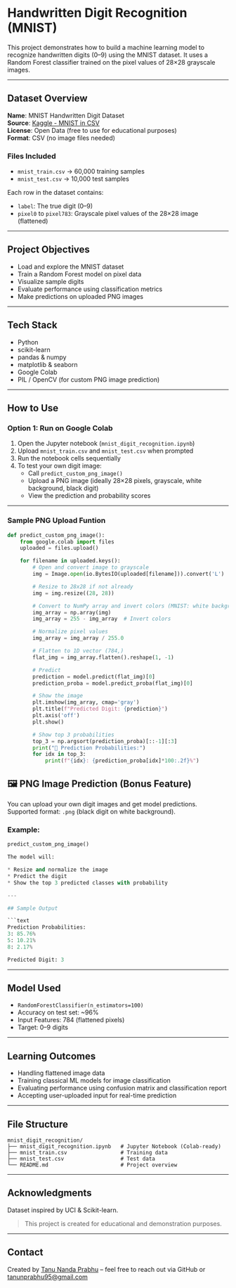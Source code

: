 # Handwritten Digit Recognition (MNIST)

This project demonstrates how to build a machine learning model to recognize handwritten digits (0–9) using the MNIST dataset. It uses a Random Forest classifier trained on the pixel values of 28×28 grayscale images.

---

## Dataset Overview

**Name**: MNIST Handwritten Digit Dataset  
**Source**: [Kaggle - MNIST in CSV](https://www.kaggle.com/datasets/oddrationale/mnist-in-csv)  
**License**: Open Data (free to use for educational purposes)  
**Format**: CSV (no image files needed)

### Files Included
- `mnist_train.csv` → 60,000 training samples
- `mnist_test.csv` → 10,000 test samples

Each row in the dataset contains:
- `label`: The true digit (0–9)
- `pixel0` to `pixel783`: Grayscale pixel values of the 28×28 image (flattened)

---

## Project Objectives

- Load and explore the MNIST dataset
- Train a Random Forest model on pixel data
- Visualize sample digits
- Evaluate performance using classification metrics
- Make predictions on uploaded PNG images

---

## Tech Stack

- Python
- scikit-learn
- pandas & numpy
- matplotlib & seaborn
- Google Colab
- PIL / OpenCV (for custom PNG image prediction)

---

## How to Use

### Option 1: Run on Google Colab

1. Open the Jupyter notebook (`mnist_digit_recognition.ipynb`)
2. Upload `mnist_train.csv` and `mnist_test.csv` when prompted
3. Run the notebook cells sequentially
4. To test your own digit image:
   - Call `predict_custom_png_image()`
   - Upload a PNG image (ideally 28×28 pixels, grayscale, white background, black digit)
   - View the prediction and probability scores

---

### Sample PNG Upload Funtion

```python
def predict_custom_png_image():
    from google.colab import files
    uploaded = files.upload()

    for filename in uploaded.keys():
        # Open and convert image to grayscale
        img = Image.open(io.BytesIO(uploaded[filename])).convert('L')  # 'L' for grayscale

        # Resize to 28x28 if not already
        img = img.resize((28, 28))

        # Convert to NumPy array and invert colors (MNIST: white background, black digit)
        img_array = np.array(img)
        img_array = 255 - img_array  # Invert colors

        # Normalize pixel values
        img_array = img_array / 255.0

        # Flatten to 1D vector (784,)
        flat_img = img_array.flatten().reshape(1, -1)

        # Predict
        prediction = model.predict(flat_img)[0]
        prediction_proba = model.predict_proba(flat_img)[0]

        # Show the image
        plt.imshow(img_array, cmap='gray')
        plt.title(f"Predicted Digit: {prediction}")
        plt.axis('off')
        plt.show()

        # Show top 3 probabilities
        top_3 = np.argsort(prediction_proba)[::-1][:3]
        print("🔮 Prediction Probabilities:")
        for idx in top_3:
            print(f"{idx}: {prediction_proba[idx]*100:.2f}%")
```

## 🖼️ PNG Image Prediction (Bonus Feature)

You can upload your own digit images and get model predictions.  
Supported format: `.png` (black digit on white background).

### Example:
```python
predict_custom_png_image()

The model will:

* Resize and normalize the image
* Predict the digit
* Show the top 3 predicted classes with probability

---

## Sample Output

```text
Prediction Probabilities:
3: 85.76%
5: 10.21%
8: 2.17%

Predicted Digit: 3
```
---

##  Model Used
* `RandomForestClassifier(n_estimators=100)`
* Accuracy on test set: ~96%
* Input Features: 784 (flattened pixels)
* Target: 0–9 digits

---

## Learning Outcomes
* Handling flattened image data
* Training classical ML models for image classification
* Evaluating performance using confusion matrix and classification report
* Accepting user-uploaded input for real-time prediction

---

##  File Structure

```text
mnist_digit_recognition/
├── mnist_digit_recognition.ipynb   # Jupyter Notebook (Colab-ready)
├── mnist_train.csv                 # Training data
├── mnist_test.csv                  # Test data
└── README.md                       # Project overview
```

---

## Acknowledgments
Dataset inspired by UCI & Scikit-learn.
> This project is created for educational and demonstration purposes.

---

## Contact
Created by [Tanu Nanda Prabhu](https://github.com/Tanu-N-Prabhu) – feel free to reach out via GitHub or [tanunprabhu95@gmail.com](tanunprabhu95@gmail.com)

